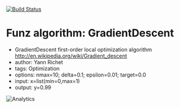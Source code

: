 [![Build Status](https://travis-ci.org/Funz/algorithm-GradientDescent.png)](https://travis-ci.org/Funz/algorithm-GradientDescent)

# Funz algorithm: GradientDescent

* GradientDescent first-order local optimization algorithm<br/>http://en.wikipedia.org/wiki/Gradient_descent
* author: Yann Richet
* tags: Optimization
* options: nmax=10; delta=0.1; epsilon=0.01; target=0.0
* input: x=list(min=0,max=1)
* output: y=0.99


![Analytics](https://ga-beacon.appspot.com/UA-109580-20/algorithm-GradientDescent)
